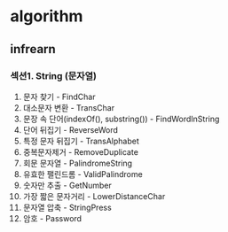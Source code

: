 # algorithm

## infrearn

### 섹션1. String (문자열)

1. 문자 찾기 - FindChar
2. 대소문자 변환 - TransChar
3. 문장 속 단어(indexOf(), substring()) - FindWordInString
4. 단어 뒤집기 - ReverseWord
5. 특정 문자 뒤집기 - TransAlphabet
6. 중복문자제거 - RemoveDuplicate
7. 회문 문자열 - PalindromeString
8. 유효한 팰린드롬 - ValidPalindrome
9. 숫자만 추출 - GetNumber
10. 가장 짧은 문자거리 - LowerDistanceChar
11. 문자열 압축 - StringPress
12. 암호 - Password

